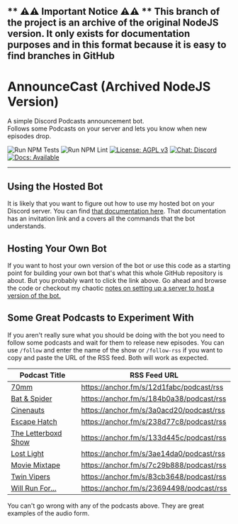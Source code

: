 ** ⚠️⚠️ Important Notice ⚠️⚠️ **
This branch of the project is an archive of the original NodeJS version.
It only exists for documentation purposes and in this format because it is easy to find branches in GitHub
---


# AnnounceCast (Archived NodeJS Version)

A simple Discord Podcasts announcement bot.  
Follows some Podcasts on your server and lets you know when new episodes drop.

![Run NPM Tests](https://github.com/jimlind/AnnounceCast/actions/workflows/run-npm-tests.yml/badge.svg)
![Run NPM Lint](https://github.com/jimlind/AnnounceCast/actions/workflows/run-npm-lint.yml/badge.svg)
[![License: AGPL v3](https://img.shields.io/badge/License-AGPL_v3-blue?logo=gnu&logoColor=white)](https://www.gnu.org/licenses/agpl-3.0)
[![Chat: Discord](https://img.shields.io/badge/Chat-Discord-7289da?logo=discord&logoColor=white)](https://discord.gg/sEjJTTjG3M)
[![Docs: Available](https://img.shields.io/badge/Docs-Available-green?logo=googledocs&logoColor=white)](https://jimlind.github.io/AnnounceCast/)

---

## Using the Hosted Bot

It is likely that you want to figure out how to use my hosted bot on your Discord server. You can find [that documentation here](https://jimlind.github.io/AnnounceCast/). That documentation has an invitation link and a covers all the commands that the bot understands.

## Hosting Your Own Bot

If you want to host your own version of the bot or use this code as a starting point for building your own bot that's what this whole GitHub repository is about. But you probably want to click the link above. Go ahead and browse the code or checkout my chaotic [notes on setting up a server to host a version of the bot.](https://github.com/jimlind/AnnounceCast/tree/main/docs/hosted)

## Some Great Podcasts to Experiment With

If you aren't really sure what you should be doing with the bot you need to follow some podcasts and wait for them to release new episodes. You can use `/follow` and enter the name of the show or `/follow-rss` if you want to copy and paste the URL of the RSS feed. Both will work as expected.

| Podcast Title                                          | RSS Feed URL                             |
| ------------------------------------------------------ | ---------------------------------------- |
| [70mm](https://solo.to/70mm)                           | https://anchor.fm/s/12d1fabc/podcast/rss |
| [Bat & Spider](https://flow.page/batandspider)         | https://anchor.fm/s/184b0a38/podcast/rss |
| [Cinenauts](https://solo.to/cinenauts)                 | https://anchor.fm/s/3a0acd20/podcast/rss |
| [Escape Hatch](https://solo.to/escapehatch)            | https://anchor.fm/s/238d77c8/podcast/rss |
| [The Letterboxd Show](https://anchor.fm/letterboxd)    | https://anchor.fm/s/133d445c/podcast/rss |
| [Lost Light](https://lostlightpod.github.io)           | https://anchor.fm/s/3ae14da0/podcast/rss |
| [Movie Mixtape](https://anchor.fm/moviemixtape)        | https://anchor.fm/s/7c29b888/podcast/rss |
| [Twin Vipers](https://anchor.fm/twinvipers)            | https://anchor.fm/s/83cb3648/podcast/rss |
| [Will Run For...](https://anchor.fm/willrunforpodcast) | https://anchor.fm/s/23694498/podcast/rss |

You can't go wrong with any of the podcasts above. They are great examples of the audio form.
